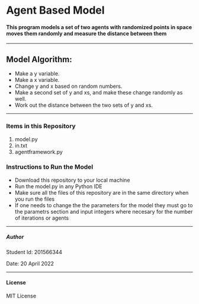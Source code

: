 # Agent Based Model
#### This program models a set of two agents with randomized points in space moves them randomly and measure the distance between them
---
## Model Algorithm:
* Make a y variable.
* Make a x variable.
* Change y and x based on random numbers.
* Make a second set of y and xs, and make these change randomly as well.
* Work out the distance between the two sets of y and xs.


---
### Items in this Repository

1. model.py  
2. in.txt  
3. agentframework.py  
  

### Instructions to Run the Model

* Download this repository to your local machine
* Run the model.py in any Python IDE
* Make sure all the files of this repository are in the same directory when you run the files
* If one needs to change the the parameters for the model they must go to the parametrs section and input integers where necesary for the number of iterations or agents
---
##### Author 
  
Student Id: 201566344  

Date: 20 April 2022  

---
#### License 
MIT License
